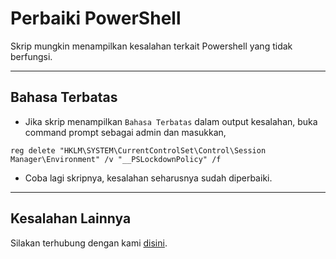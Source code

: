 # Perbaiki PowerShell

Skrip mungkin menampilkan kesalahan terkait Powershell yang tidak berfungsi.

---

## Bahasa Terbatas

-  Jika skrip menampilkan `Bahasa Terbatas` dalam output kesalahan, buka command prompt sebagai admin dan masukkan,

```
reg delete "HKLM\SYSTEM\CurrentControlSet\Control\Session Manager\Environment" /v "__PSLockdownPolicy" /f
```

-  Coba lagi skripnya, kesalahan seharusnya sudah diperbaiki.

---

## Kesalahan Lainnya

Silakan terhubung dengan kami [disini](troubleshoot.md).
